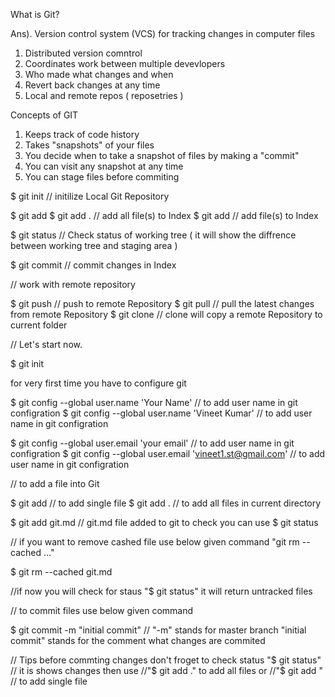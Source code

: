 What is Git?

Ans). Version control system (VCS) for tracking changes in computer files 
1) Distributed version comntrol
2) Coordinates work between multiple devevlopers
3) Who made what changes and when
4) Revert back changes at any time
5) Local and remote repos ( reposetries )

Concepts of GIT
1) Keeps track of code history
2) Takes "snapshots" of your files
3) You decide when to take a snapshot of files by making a "commit"
4) You can visit any snapshot at any time
5) You can stage files before commiting


$ git init    // initilize Local Git Repository

$ git add 
$ git add .      // add all file(s) to Index
$ git add <file> // add file(s) to Index

$ git status    // Check status of working tree  ( it will show the diffrence between working tree and staging area )

$ git commit    // commit changes in Index 



// work with remote repository  

$ git push      // push to remote Repository
$ git pull      // pull the latest changes from remote Repository
$ git clone     // clone will copy a remote Repository to current folder 



// Let's start now.

$ git init   

for very first time you have to configure git

$ git config --global user.name 'Your Name'    // to add user name in git configration 
$ git config --global user.name 'Vineet Kumar'    // to add user name in git configration 

$ git config --global user.email 'your email'    // to add user name in git configration 
$ git config --global user.email 'vineet1.st@gmail.com'    // to add user name in git configration 


// to add a file into Git

$ git add <filename>  // to add single file
$ git add .  // to add all files in current directory 

$ git add git.md   // git.md file added to git to check you can use $ git status


// if you want to remove cashed file use below given command
"git rm --cached <file>..."

$ git rm --cached git.md

//if now you will check for staus "$ git status" it will return untracked files 

// to commit files use below given command

$ git commit -m "initial commit"    // "-m" stands for master branch  "initial commit" stands for the comment what changes are commited 

// Tips before commting changes don't froget to check status "$ git status"
// it is shows changes then use 
//"$ git add ." to add all files or 
//"$ git add <filename>"  // to add single file

